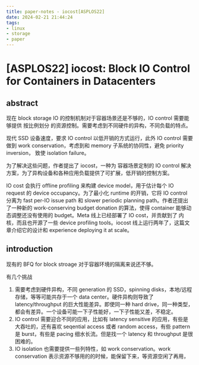 ```yaml
---
title: paper-notes - iocost[ASPLOS22]
date: 2024-02-21 21:44:24
tags:
- linux
- storage
- paper
---
```


# [ASPLOS22] iocost: Block IO Control for Containers in Datacenters

## abstract

现在 block storage IO 的控制机制对于容器场景还是不够的，IO control 需要能够提供 按比例划分 的资源控制。需要考虑到不同硬件的异构，不同负载的特点。

现代 SSD 设备速度，要求 IO control 以低开销的方式运行，此外 IO control 需要做到 work conservation，考虑到和 memory 子系统的协同性，避免 priority inversion， 致使 isolation failure。

为了解决这些问题，作者提出了 iocost，一种为 容器场景定制的 IO control 解决方案，为了异构设备和各种应用负载提供了可扩展，低开销的控制方案。

IO cost 会执行 offline profiling 来构建 device model，用于估计每个 IO request 的 device occupancy。为了最小化 runtime 的开销，它将 IO control 分离为 fast per-IO issue path 和 slower periodic planning path。作者还提出了一种新的 work-conserving budget donation 的算法，使得 container 能够动态调整还没有使用的 budget。Meta 线上已经部署了 IO cost，并贡献到了 内核，而且也开源了一些 device profiling  tools。iocost 线上运行两年了，这篇文章介绍它的设计和 experience deploying it at scale。

## introduction

现有的 BFQ for block stroage 对于容器环境的隔离来说还不够。

有几个挑战

1. 需要考虑到硬件异构，不同 generation 的 SSD，spinning disks，本地/远程存储，等等可能共存于一个 data center。硬件异构则导致了 latency/throughput  的巨大性能差异。即使同一种 hard drive，同一种类型，都会有差异。一个设备可能一下子性能好，一下子性能又差，不稳定。
2. IO control 需要迎合不同的应用，比如有 latency sensitive 的应用，有些是大吞吐的，还有喜欢 seqential access 或者 random access，有些 pattern 是 burst，有些是 pacing 细水长流。但是找一个 latency 和 throughput 是很困难的。
3. IO isolation 也需要提供一些列特性，如 work conservation。work conservation 表示资源不够用的的时候，能保留下来，等资源空闲了再用，
